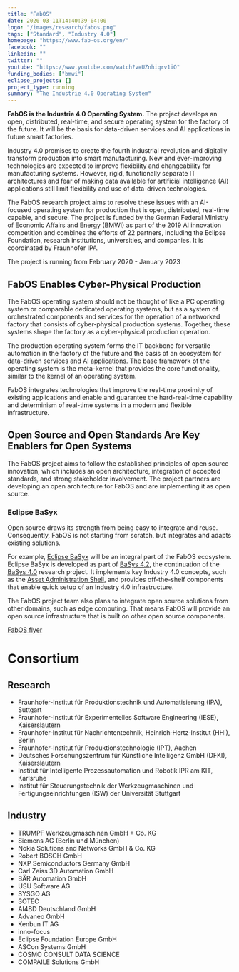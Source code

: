 ```yaml
---
title: "FabOS"
date: 2020-03-11T14:40:39-04:00
logo: "/images/research/fabos.png"
tags: ["Standard", "Industry 4.0"]
homepage: "https://www.fab-os.org/en/"
facebook: ""
linkedin: ""
twitter: ""
youtube: "https://www.youtube.com/watch?v=UZnhiqrv1iQ"
funding_bodies: ["bmwi"]
eclipse_projects: []
project_type: running
summary: "The Industrie 4.0 Operating System"
---
```


**FabOS is the Industrie 4.0 Operating System.** The project develops an open, distributed, real-time, and secure operating system for the factory of the future. It will be the basis for data-driven services and AI applications in future smart factories.

Industry 4.0 promises to create the fourth industrial revolution and digitally transform production into smart manufacturing. New and ever-improving technologies are expected to improve flexibility and changeability for manufacturing systems. However, rigid, functionally separate IT architectures and fear of making data available for artificial intelligence (AI) applications still limit flexibility and use of data-driven technologies.

The FabOS research project aims to resolve these issues with an AI-focused operating system for production that is open, distributed, real-time capable, and secure. The project is funded by the German Federal Ministry of Economic Affairs and Energy (BMWi) as part of the 2019 AI innovation competition and combines the efforts of 22 partners, including the Eclipse Foundation, research institutions, universities, and companies. It is coordinated by Fraunhofer IPA.

The project is running from February 2020 - January 2023

## FabOS Enables Cyber-Physical Production

The FabOS operating system should not be thought of like a PC operating system or comparable dedicated operating systems, but as a system of orchestrated components and services for the operation of a networked factory that consists of cyber-physical production systems. Together, these systems shape the factory as a cyber-physical production operation.

The production operating system forms the IT backbone for versatile automation in the factory of the future and the basis of an ecosystem for data-driven services and AI applications. The base framework of the operating system is the meta-kernel that provides the core functionality, similar to the kernel of an operating system.

FabOS integrates technologies that improve the real-time proximity of existing applications and enable and guarantee the hard-real-time capability and determinism of real-time systems in a modern and flexible infrastructure.

## Open Source and Open Standards Are Key Enablers for Open Systems
The FabOS project aims to follow the established principles of open source innovation, which includes an open architecture, integration of accepted standards, and strong stakeholder involvement. The project partners are developing an open architecture for FabOS and are implementing it as open source.

### Eclipse BaSyx
Open source draws its strength from being easy to integrate and reuse. Consequently, FabOS is not starting from scratch, but integrates and adapts existing solutions.

For example, [Eclipse BaSyx](https://www.eclipse.org/basyx/) will be an integral part of the FabOS ecosystem. Eclipse BaSyx is developed as part of [BaSys 4.2](https://www.basys40.de/), the continuation of the [BaSys 4.0](https://www.basys40.de/) research project. It implements key Industry 4.0 concepts, such as the [Asset Administration Shell](https://www.plattform-i40.de/PI40/Redaktion/EN/Downloads/Publikation/Details-of-the-Asset-Administration-Shell-Part1.html), and provides off-the-shelf components that enable quick setup of an Industry 4.0 infrastructure.

The FabOS project team also plans to integrate open source solutions from other domains, such as edge computing. That means FabOS will provide an open source infrastructure that is built on other open source components.

[FabOS flyer](https://www.fab-os.org/fileadmin/user_upload/FabOS-OnePager.pdf)

# Consortium
## Research
* Fraunhofer-Institut für Produktionstechnik und Automatisierung (IPA), Suttgart
* Fraunhofer-Institut für Experimentelles Software Engineering (IESE), Kaiserslautern
* Fraunhofer‐Institut für Nachrichtentechnik, Heinrich‐Hertz‐Institut (HHI), Berlin
* Fraunhofer-Institut für Produktionstechnologie (IPT), Aachen
* Deutsches Forschungszentrum für Künstliche Intelligenz GmbH (DFKI), Kaiserslautern
* Institut für Intelligente Prozessautomation und Robotik IPR am KIT, Karlsruhe
* Institut für Steuerungstechnik der Werkzeugmaschinen und Fertigungseinrichtungen (ISW) der Universität Stuttgart 

## Industry
* TRUMPF Werkzeugmaschinen GmbH + Co. KG
* Siemens AG (Berlin und München)
* Nokia Solutions and Networks GmbH & Co. KG
* Robert BOSCH GmbH
* NXP Semiconductors Germany GmbH
* Carl Zeiss 3D Automation GmbH
* BÄR Automation GmbH
* USU Software AG
* SYSGO AG
* SOTEC
* AI4BD Deutschland GmbH
* Advaneo GmbH
* Kenbun IT AG
* inno-focus
* Eclipse Foundation Europe GmbH
* ASCon Systems GmbH
* COSMO CONSULT DATA SCIENCE
* COMPAILE Solutions GmbH

